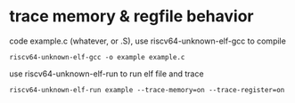 # trace memory & regfile behavior

code example.c (whatever, or .S), use riscv64-unknown-elf-gcc to compile

    riscv64-unknown-elf-gcc -o example example.c

use riscv64-unknown-elf-run to run elf file and trace

    riscv64-unknown-elf-run example --trace-memory=on --trace-register=on

